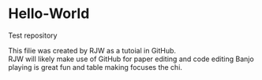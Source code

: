 # Hello-World
Test repository

This filie was created by RJW as a tutoial in GitHub.  
RJW will likely make use of GitHub for paper editing and code editing
Banjo playing is great fun and table making focuses the chi.
